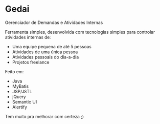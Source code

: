 # Gedai
Gerenciador de Demandas e Atividades Internas

Ferramenta simples, desenvolvida com tecnologias simples para controlar atividades internas de:
- Uma equipe pequena de até 5 pessoas
- Atividades de uma única pessoa
- Atividades pessoais do dia-a-dia
- Projetos freelance

Feito em:
- Java
- MyBatis
- JSP/JSTL
- jQuery
- Semantic UI
- Alertify

Tem muito pra melhorar com certeza ;)
